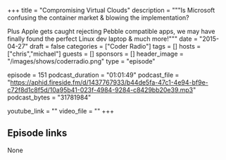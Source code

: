 +++
title = "Compromising Virtual Clouds"
description = """Is Microsoft confusing the container market & blowing the implementation?

Plus Apple gets caught rejecting Pebble compatible apps, we may have finally found the perfect Linux dev laptop & much more!"""
date = "2015-04-27"
draft = false
categories = ["Coder Radio"]
tags = []
hosts = ["chris","michael"]
guests = []
sponsors = []
header_image = "/images/shows/coderradio.png"
type = "episode"

episode = 151
podcast_duration = "01:01:49"
podcast_file = "https://aphid.fireside.fm/d/1437767933/b44de5fa-47c1-4e94-bf9e-c72f8d1c8f5d/10a95b41-023f-4984-9284-c8429bb20e39.mp3"
podcast_bytes = "31781984"

youtube_link = ""
video_file = ""
+++

## Episode links

None


